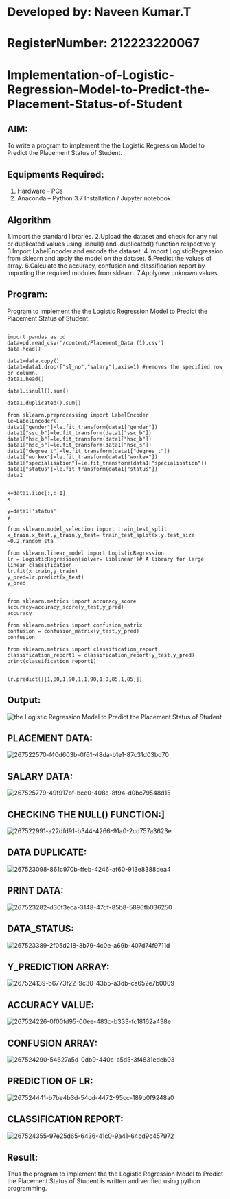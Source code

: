 # Developed by: Naveen Kumar.T
# RegisterNumber: 212223220067
# Implementation-of-Logistic-Regression-Model-to-Predict-the-Placement-Status-of-Student

## AIM:
To write a program to implement the the Logistic Regression Model to Predict the Placement Status of Student.

## Equipments Required:
1. Hardware – PCs
2. Anaconda – Python 3.7 Installation / Jupyter notebook

## Algorithm
1.Import the standard libraries.
2.Upload the dataset and check for any null or duplicated values using .isnull() and .duplicated() function respectively.
3.Import LabelEncoder and encode the dataset.
4.Import LogisticRegression from sklearn and apply the model on the dataset.
5.Predict the values of array.
6.Calculate the accuracy, confusion and classification report by importing the required modules from sklearn.
7.Applynew unknown values




## Program:


Program to implement the the Logistic Regression Model to Predict the Placement Status of Student.

```

import pandas as pd
data=pd.read_csv('/content/Placement_Data (1).csv')
data.head()

data1=data.copy()
data1=data1.drop(["sl_no","salary"],axis=1) #removes the specified row or column.
data1.head()

data1.isnull().sum()

data1.duplicated().sum()

from sklearn.preprocessing import LabelEncoder
le=LabelEncoder()
data1["gender"]=le.fit_transform(data1["gender"])
data1["ssc_b"]=le.fit_transform(data1["ssc_b"])
data1["hsc_b"]=le.fit_transform(data1["hsc_b"])
data1["hsc_s"]=le.fit_transform(data1["hsc_s"])
data1["degree_t"]=le.fit_transform(data1["degree_t"])
data1["workex"]=le.fit_transform(data1["workex"])
data1["specialisation"]=le.fit_transform(data1["specialisation"])
data1["status"]=le.fit_transform(data1["status"])
data1


x=data1.iloc[:,:-1]
x

y=data1['status']
y

from sklearn.model_selection import train_test_split
x_train,x_test,y_train,y_test= train_test_split(x,y,test_size =0.2,random_sta

from sklearn.linear_model import LogisticRegression
lr = LogisticRegression(solver='liblinear')# A library for large linear classification
lr.fit(x_train,y_train)
y_pred=lr.predict(x_test)
y_pred


from sklearn.metrics import accuracy_score
accuracy=accuracy_score(y_test,y_pred)
accuracy

from sklearn.metrics import confusion_matrix
confusion = confusion_matrix(y_test,y_pred)
confusion

from sklearn.metrics import classification_report
classification_report1 = classification_report(y_test,y_pred)
print(classification_report1)


lr.predict([[1,80,1,90,1,1,90,1,0,85,1,85]])
```


## Output:
![the Logistic Regression Model to Predict the Placement Status of Student](sam.png)

## PLACEMENT DATA:
![267522570-f40d603b-0f61-48da-b1e1-87c31d03bd70](https://github.com/AkilaMohan/Implementation-of-Logistic-Regression-Model-to-Predict-the-Placement-Status-of-Student/assets/154746066/83e629ef-6321-48f6-93b8-07feb9b2bf71)

## SALARY DATA:
![267525779-49f917bf-bce0-408e-8f94-d0bc79548d15](https://github.com/AkilaMohan/Implementation-of-Logistic-Regression-Model-to-Predict-the-Placement-Status-of-Student/assets/154746066/fd5c7b86-5ee4-4be1-9718-41721c1bdab8)


## CHECKING THE NULL() FUNCTION:]
![267522991-a22dfd91-b344-4266-91a0-2cd757a3623e](https://github.com/AkilaMohan/Implementation-of-Logistic-Regression-Model-to-Predict-the-Placement-Status-of-Student/assets/154746066/8a795fb6-ad90-4d55-bf0f-265f1dfba76c)


## DATA DUPLICATE:
![267523098-861c970b-ffeb-4246-af60-913e8388dea4](https://github.com/AkilaMohan/Implementation-of-Logistic-Regression-Model-to-Predict-the-Placement-Status-of-Student/assets/154746066/42249b41-9241-40d5-bb2c-cc58f30d2fb8)


## PRINT DATA:
![267523282-d30f3eca-3148-47df-85b8-5896fb036250](https://github.com/AkilaMohan/Implementation-of-Logistic-Regression-Model-to-Predict-the-Placement-Status-of-Student/assets/154746066/f7be264e-9c52-4c31-90b3-3fe785e41af1)

## DATA_STATUS:
![267523389-2f05d218-3b79-4c0e-a69b-407d74f9711d](https://github.com/AkilaMohan/Implementation-of-Logistic-Regression-Model-to-Predict-the-Placement-Status-of-Student/assets/154746066/b53a1c8f-d081-42e5-b062-555db2f8329b)


## Y_PREDICTION ARRAY:
![267524139-b6773f22-9c30-43b5-a3db-ca652e7b0009](https://github.com/AkilaMohan/Implementation-of-Logistic-Regression-Model-to-Predict-the-Placement-Status-of-Student/assets/154746066/30f26342-057f-4724-b25e-a822bdcc8064)

## ACCURACY VALUE:


![267524226-0f00fd95-00ee-483c-b333-fc18162a438e](https://github.com/AkilaMohan/Implementation-of-Logistic-Regression-Model-to-Predict-the-Placement-Status-of-Student/assets/154746066/d9a2b6d4-5c0b-43db-9b75-ef6e1b5626a1)

## CONFUSION ARRAY:
![267524290-54627a5d-0db9-440c-a5d5-3f4831edeb03](https://github.com/AkilaMohan/Implementation-of-Logistic-Regression-Model-to-Predict-the-Placement-Status-of-Student/assets/154746066/a33fe768-147a-4ba4-b9b3-11b4d3754aac)

## PREDICTION OF LR:
![267524441-b7be4b3d-54cd-4472-95cc-189b0f9248a0](https://github.com/AkilaMohan/Implementation-of-Logistic-Regression-Model-to-Predict-the-Placement-Status-of-Student/assets/154746066/9b13463c-e5a9-4885-934b-d7b9dda79ac7)


 ## CLASSIFICATION REPORT:
![267524355-97e25d65-6436-41c0-9a41-64cd9c457972](https://github.com/AkilaMohan/Implementation-of-Logistic-Regression-Model-to-Predict-the-Placement-Status-of-Student/assets/154746066/bef4b03d-48b6-4500-b76e-5ad3f56a99e3)



## Result:
Thus the program to implement the the Logistic Regression Model to Predict the Placement Status of Student is written and verified using python programming.
